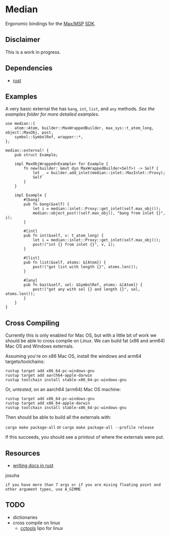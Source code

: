 # Median

Ergonomic bindings for the [Max/MSP](https://cycling74.com/) [SDK](https://github.com/Cycling74/max-sdk).

## Disclaimer

This is a work in progress.

## Dependencies

* [rust](https://rustup.rs/)

## Examples

A very basic external the has `bang`, `int`, `list`, and `any` methods.
*See the examples folder for more detailed examples.*

```no_run
use median::{
    atom::Atom, builder::MaxWrappedBuilder, max_sys::t_atom_long, object::MaxObj, post,
    symbol::SymbolRef, wrapper::*,
};

median::external! {
    pub struct Example;

    impl MaxObjWrapped<Example> for Example {
        fn new(builder: &mut dyn MaxWrappedBuilder<Self>) -> Self {
            let _ = builder.add_inlet(median::inlet::MaxInlet::Proxy);
            Self
        }
    }

    impl Example {
        #[bang]
        pub fn bang(&self) {
            let i = median::inlet::Proxy::get_inlet(self.max_obj());
            median::object_post!(self.max_obj(), "bang from inlet {}", i);
        }

        #[int]
        pub fn int(&self, v: t_atom_long) {
            let i = median::inlet::Proxy::get_inlet(self.max_obj());
            post!("int {} from inlet {}", v, i);
        }

        #[list]
        pub fn list(&self, atoms: &[Atom]) {
            post!("got list with length {}", atoms.len());
        }

        #[any]
        pub fn baz(&self, sel: &SymbolRef, atoms: &[Atom]) {
            post!("got any with sel {} and length {}", sel, atoms.len());
        }
    }
}
```

## Cross Compiling

Currently this is only enabled for Mac OS, but with a little bit of work we should be able to cross compile on Linux.
We can build fat (x86 and arm64) Mac OS and Windows externals.

Assuming you're on x86 Mac OS, install the windows and arm64 targets/toolchains:

```
rustup target add x86_64-pc-windows-gnu
rustup target add aarch64-apple-darwin
rustup toolchain install stable-x86_64-pc-windows-gnu
```

Or, *untested*, on an aarch64 (arm64) Mac OS machine:

```
rustup target add x86_64-pc-windows-gnu
rustup target add x86_64-apple-darwin
rustup toolchain install stable-x86_64-pc-windows-gnu
```

Then should be able to build all the externals with:

`cargo make package-all` or `cargo make package-all --profile release`

If this succeeds, you should see a printout of where the externals were put.


## Resources

* [writing docs in rust](https://doc.rust-lang.org/rustdoc/how-to-write-documentation.html)

josuha
```
if you have more than 7 args or if you are mixing floating point and other argument types, use A_GIMME
```

## TODO

* dictionaries
* cross compile on linux
  * [cctools](https://github.com/tpoechtrager/cctools-port) lipo for linux
